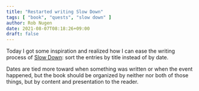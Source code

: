 ```yaml
---
title: "Restarted writing Slow Down"
tags: [ "book", "quests", "slow down" ]
author: Rob Nugen
date: 2021-08-07T08:18:26+09:00
draft: false
---
```


Today I got some inspiration and realized how I can ease the writing
process of [Slow Down](/quests/slow-down/): sort the entries by title
instead of by date.

Dates are tied more toward when something was written or when the
event happened, but the book should be organized by neither nor both
of those things, but by content and presentation to the reader.